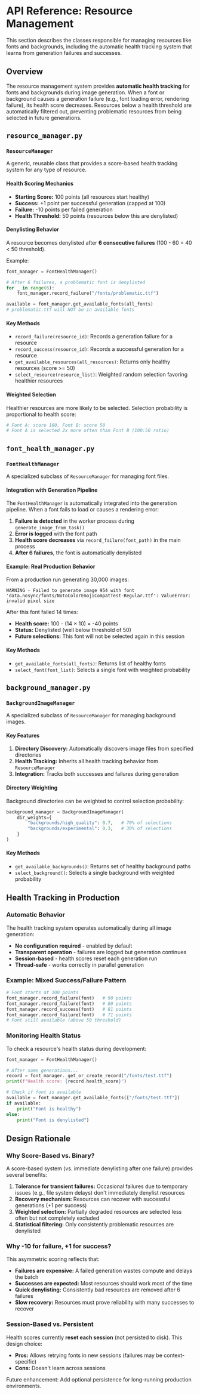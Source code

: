 # API Reference: Resource Management

This section describes the classes responsible for managing resources like fonts and backgrounds, including the automatic health tracking system that learns from generation failures and successes.

## Overview

The resource management system provides **automatic health tracking** for fonts and backgrounds during image generation. When a font or background causes a generation failure (e.g., font loading error, rendering failure), its health score decreases. Resources below a health threshold are automatically filtered out, preventing problematic resources from being selected in future generations.

## `resource_manager.py`

### `ResourceManager`

A generic, reusable class that provides a score-based health tracking system for any type of resource.

#### Health Scoring Mechanics

- **Starting Score:** 100 points (all resources start healthy)
- **Success:** +1 point per successful generation (capped at 100)
- **Failure:** -10 points per failed generation
- **Health Threshold:** 50 points (resources below this are denylisted)

#### Denylisting Behavior

A resource becomes denylisted after **6 consecutive failures** (100 - 60 = 40 < 50 threshold).

Example:
```python
font_manager = FontHealthManager()

# After 6 failures, a problematic font is denylisted
for _ in range(6):
    font_manager.record_failure("/fonts/problematic.ttf")

available = font_manager.get_available_fonts(all_fonts)
# problematic.ttf will NOT be in available fonts
```

#### Key Methods

- `record_failure(resource_id)`: Records a generation failure for a resource
- `record_success(resource_id)`: Records a successful generation for a resource
- `get_available_resources(all_resources)`: Returns only healthy resources (score >= 50)
- `select_resource(resource_list)`: Weighted random selection favoring healthier resources

#### Weighted Selection

Healthier resources are more likely to be selected. Selection probability is proportional to health score:

```python
# Font A: score 100, Font B: score 50
# Font A is selected 2x more often than Font B (100:50 ratio)
```

## `font_health_manager.py`

### `FontHealthManager`

A specialized subclass of `ResourceManager` for managing font files.

#### Integration with Generation Pipeline

The `FontHealthManager` is automatically integrated into the generation pipeline. When a font fails to load or causes a rendering error:

1. **Failure is detected** in the worker process during `generate_image_from_task()`
2. **Error is logged** with the font path
3. **Health score decreases** via `record_failure(font_path)` in the main process
4. **After 6 failures**, the font is automatically denylisted

#### Example: Real Production Behavior

From a production run generating 30,000 images:

```
WARNING - Failed to generate image 954 with font 'data.nosync/fonts/NotoColorEmojiCompatTest-Regular.ttf': ValueError: invalid pixel size
```

After this font failed 14 times:
- **Health score:** 100 - (14 × 10) = -40 points
- **Status:** Denylisted (well below threshold of 50)
- **Future selections:** This font will not be selected again in this session

#### Key Methods

- `get_available_fonts(all_fonts)`: Returns list of healthy fonts
- `select_font(font_list)`: Selects a single font with weighted probability

## `background_manager.py`

### `BackgroundImageManager`

A specialized subclass of `ResourceManager` for managing background images.

#### Key Features

1. **Directory Discovery:** Automatically discovers image files from specified directories
2. **Health Tracking:** Inherits all health tracking behavior from `ResourceManager`
3. **Integration:** Tracks both successes and failures during generation

#### Directory Weighting

Background directories can be weighted to control selection probability:

```python
background_manager = BackgroundImageManager(
    dir_weights={
        "backgrounds/high_quality": 0.7,   # 70% of selections
        "backgrounds/experimental": 0.3,   # 30% of selections
    }
)
```

#### Key Methods

- `get_available_backgrounds()`: Returns set of healthy background paths
- `select_background()`: Selects a single background with weighted probability

## Health Tracking in Production

### Automatic Behavior

The health tracking system operates automatically during all image generation:

- **No configuration required** - enabled by default
- **Transparent operation** - failures are logged but generation continues
- **Session-based** - health scores reset each generation run
- **Thread-safe** - works correctly in parallel generation

### Example: Mixed Success/Failure Pattern

```python
# Font starts at 100 points
font_manager.record_failure(font)   # 90 points
font_manager.record_failure(font)   # 80 points
font_manager.record_success(font)   # 81 points
font_manager.record_failure(font)   # 71 points
# Font still available (above 50 threshold)
```

### Monitoring Health Status

To check a resource's health status during development:

```python
font_manager = FontHealthManager()

# After some generations...
record = font_manager._get_or_create_record("/fonts/test.ttf")
print(f"Health score: {record.health_score}")

# Check if font is available
available = font_manager.get_available_fonts(["/fonts/test.ttf"])
if available:
    print("Font is healthy")
else:
    print("Font is denylisted")
```

## Design Rationale

### Why Score-Based vs. Binary?

A score-based system (vs. immediate denylisting after one failure) provides several benefits:

1. **Tolerance for transient failures:** Occasional failures due to temporary issues (e.g., file system delays) don't immediately denylist resources
2. **Recovery mechanism:** Resources can recover with successful generations (+1 per success)
3. **Weighted selection:** Partially degraded resources are selected less often but not completely excluded
4. **Statistical filtering:** Only consistently problematic resources are denylisted

### Why -10 for failure, +1 for success?

This asymmetric scoring reflects that:
- **Failures are expensive:** A failed generation wastes compute and delays the batch
- **Successes are expected:** Most resources should work most of the time
- **Quick denylisting:** Consistently bad resources are removed after 6 failures
- **Slow recovery:** Resources must prove reliability with many successes to recover

### Session-Based vs. Persistent

Health scores currently **reset each session** (not persisted to disk). This design choice:

- **Pros:** Allows retrying fonts in new sessions (failures may be context-specific)
- **Cons:** Doesn't learn across sessions

Future enhancement: Add optional persistence for long-running production environments.
